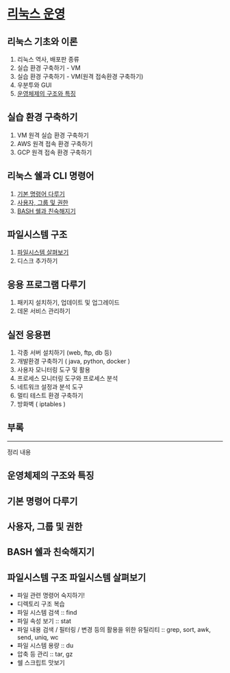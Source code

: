 # [리눅스 운영](https://github.com/accidentlywoo/TIL/tree/main/Linux-basic/Linux-operation)
## 리눅스 기초와 이론
  1. 리눅스 역사, 배포판 종류
  2. 실습 환경 구축하기 - VM
  3. 실습 환경 구축하기 - VM(원격 접속환경 구축하기)
  4. 우분투와 GUI
  5. [운영체제의 구조와 특징](#운영체제의-구조와-특징)

## 실습 환경 구축하기
  1. VM 원격 실습 환경 구축하기
  2. AWS 원격 접속 환경 구축하기
  3. GCP 원격 접속 환경 구축하기

## 리눅스 쉘과 CLI 명령어
  1. [기본 명령어 다루기](#기본-명령어-다루기)
  2. [사용자, 그룹 및 권한](#사용자-그룹-및-권한)
  3. [BASH 쉘과 친숙해지기](#bash-쉘과-친숙해지기)

## 파일시스템 구조
  1. [파일시스템 살펴보기](#파일시스템-구조-파일시스템-살펴보기)
  2. 디스크 추가하기

## 응용 프로그램 다루기
  1. 패키지 설치하기, 업데이트 및 업그레이드
  2. 데몬 서비스 관리하기

## 실전 응용편
  1. 각종 서버 설치하기 (web, ftp, db 등)
  2. 개발환경 구축하기 ( java, python, docker )
  3. 사용자 모니터링 도구 및 활용
  4. 프로세스 모니터링 도구와 프로세스 분석
  5. 네트워크 설정과 분석 도구
  6. 멀티 테스트 환경 구축하기
  7. 방화벽 ( iptables )
   
## 부록

---

정리 내용

##  운영체제의 구조와 특징

## 기본 명령어 다루기

## 사용자, 그룹 및 권한

## BASH 쉘과 친숙해지기

## 파일시스템 구조 파일시스템 살펴보기
- 파일 관련 명령어 숙지하기!
- 디렉토리 구조 복습
- 파일 시스템 검색 :: find
- 파일 속성 보기 :: stat
- 파일 내용 검색 / 필터링 / 변경 등의 활용을 위한 유틸리티 :: grep, sort, awk, send, uniq, wc
- 파일 시스템 용량 :: du
- 압축 등 관리 :: tar, gz
- 쉘 스크립트 맛보기
